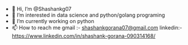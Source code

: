 - 👋 Hi, I’m @Shashankg07
- 👀 I’m interested in data science and python/golang programing
- 🌱 I’m currently working on python
- 📫 How to reach me gmail :- shashankgorana07@gmail.com
                     linkedin:-https://www.linkedin.com/in/shashank-gorana-090314168/

<!---
Shashankg07/Shashankg07 is a ✨ special ✨ repository because its `README.md` (this file) appears on your GitHub profile.
You can click the Preview link to take a look at your changes.
--->
